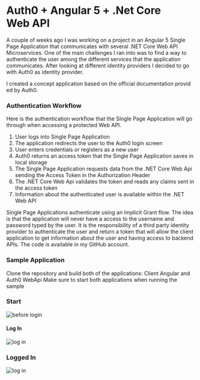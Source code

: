# Auth0 + Angular 5 + .Net Core Web API
A couple of weeks ago I was working on a project in an Angular 5 Single Page Application that communicates with several .NET Core Web API Microservices. One of the main challenges I ran into was to find a way to authenticate the user among the different services that the application communicates. After looking at different identity providers I decided to go with Auth0 as identity provider.

I created a concept application based on the official documentation provid
ed by Auth0.

### Authentication Workflow

Here is the authentication workflow that the Single Page Application will go through when accessing a protected Web API. 
1. User logs into Single Page Application
2. The application redirects the user to the Auth0 login screen
3. User enters credentials or registers as a new user
4. Auth0 returns an access token that the Single Page Application saves in local storage
5. The Single Page Application requests data from the .NET Core Web Api sending the Access Token in the Authorization Header
6. The .NET Core Web Api validates the token and reads any claims sent in the access token
7. Information about the authenticated user is available within the .NET Web API


Single Page Applications authenticate using an Implicit Grant flow. The idea is that the application will never have a access to the username and password typed by the user. It is the responsibility of a third party identity provider to authenticate the user and return a token that will allow the client application to get information about the user and having access to backend APIs.
The code is available in my GitHub account.

### Sample Application

Clone the repository and build both of the applications: Client Angular and Auth0 WebApi
Make sure to start both applications when running the sample

### Start

![before login](https://andarito.blob.core.windows.net/general/ASPNETWEBAPIAUTH0INITIAL.JPG)

#### Log In

![log in](https://andarito.blob.core.windows.net/general/ASPNETWEBAPIAUTH0LOGINGIN.JPG)


### Logged In

![log in](https://andarito.blob.core.windows.net/general/ASPNETWEBAPIAUTH0LOGEDIN.JPG)

